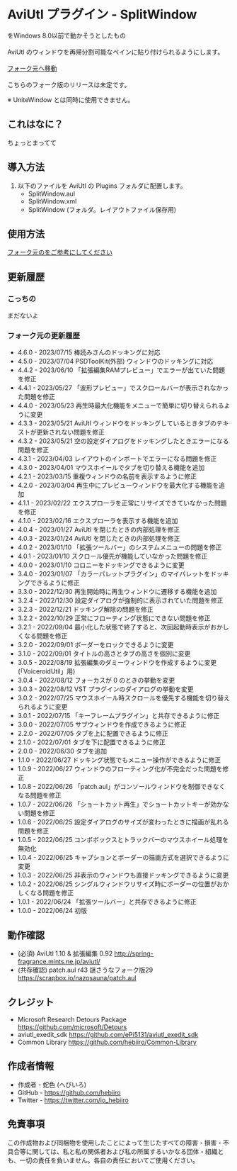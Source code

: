 # AviUtl プラグイン - SplitWindow
をWindows 8.0以前で動かそうとしたもの<br>
<br>
AviUtl のウィンドウを再帰分割可能なペインに貼り付けられるようにします。<br>
<br>
[フォーク元へ移動](https://github.com/hebiiro/AviUtl-Plugin-SplitWindow)<br>
<br>
こちらのフォーク版のリリースは未定です。<br>

※ UniteWindow とは同時に使用できません。

## これはなに？

ちょっとまってて

## 導入方法

1. 以下のファイルを AviUtl の Plugins フォルダに配置します。
	* SplitWindow.aul
	* SplitWindow.xml
	* SplitWindow (フォルダ。レイアウトファイル保存用)

## 使用方法

[フォーク元のをご参考にしてください](https://github.com/hebiiro/AviUtl-Plugin-SplitWindow)

## 更新履歴

### こっちの

まだないよ

### フォーク元の更新履歴

* 4.6.0 - 2023/07/15 棒読みさんのドッキングに対応
* 4.5.0 - 2023/07/04 PSDToolKit(外部) ウィンドウのドッキングに対応
* 4.4.2 - 2023/06/10 「拡張編集RAMプレビュー」でエラーが出ていた問題を修正
* 4.4.1 - 2023/05/27 「波形プレビュー」でスクロールバーが表示されなかった問題を修正
* 4.4.0 - 2023/05/23 再生時最大化機能をメニューで簡単に切り替えられるように変更
* 4.3.3 - 2023/05/21 AviUtl ウィンドウをドッキングしているときタブのテキストが更新されない問題を修正
* 4.3.2 - 2023/05/21 空の設定ダイアログをドッキングしたときエラーになる問題を修正
* 4.3.1 - 2023/04/03 レイアウトのインポートでエラーになる問題を修正
* 4.3.0 - 2023/04/01 マウスホイールでタブを切り替える機能を追加
* 4.2.1 - 2023/03/15 重複ウィンドウの名前を表示するように修正
* 4.2.0 - 2023/03/04 再生中にプレビューウィンドウを最大化する機能を追加
* 4.1.1 - 2023/02/22 エクスプローラを正常にリサイズできていなかった問題を修正
* 4.1.0 - 2023/02/16 エクスプローラを表示する機能を追加
* 4.0.4 - 2023/01/27 AviUtl を閉じたときの内部処理を修正
* 4.0.3 - 2023/01/24 AviUtl を閉じたときの内部処理を修正
* 4.0.2 - 2023/01/10 「拡張ツールバー」のシステムメニューの問題を修正
* 4.0.1 - 2023/01/10 スクロール優先が機能していなかった問題を修正
* 4.0.0 - 2023/01/10 コロニーをドッキングできるように変更
* 3.4.0 - 2023/01/07 「カラーパレットプラグイン」のマイパレットをドッキングできるように修正
* 3.3.0 - 2022/12/30 再生開始時に再生ウィンドウに遷移する機能を追加
* 3.2.4 - 2022/12/30 設定ダイアログが強制的に表示されていた問題を修正
* 3.2.3 - 2022/12/21 ドッキング解除の問題を修正
* 3.2.2 - 2022/10/29 正常にフローティング状態にできない問題を修正
* 3.2.1 - 2022/09/04 最小化した状態で終了すると、次回起動時表示がおかしくなる問題を修正
* 3.2.0 - 2022/09/01 ボーダーをロックできるように変更
* 3.1.0 - 2022/09/01 タイトルの高さとタブの高さを個別に変更
* 3.0.5 - 2022/08/19 拡張編集のダミーウィンドウを作成するように変更 (「VoiceroidUtil」用)
* 3.0.4 - 2022/08/12 フォーカスが 0 のときの挙動を変更
* 3.0.3 - 2022/08/12 VST プラグインのダイアログの挙動を変更
* 3.0.2 - 2022/07/25 マウスホイール時スクロールを優先する機能を切り替えられるように変更
* 3.0.1 - 2022/07/15 「キーフレームプラグイン」と共存できるように修正
* 3.0.0 - 2022/07/05 サブウィンドウを作成できるように修正
* 2.2.0 - 2022/07/05 タブを上に配置できるように修正
* 2.1.0 - 2022/07/01 タブを下に配置できるように修正
* 2.0.0 - 2022/06/30 タブを追加
* 1.1.0 - 2022/06/27 ドッキング状態でもメニュー操作ができるように修正
* 1.0.9 - 2022/06/27 ウィンドウのフローティング化が不完全だった問題を修正
* 1.0.8 - 2022/06/26 「patch.aul」がコンソールウィンドウを制御できなくなる問題を修正
* 1.0.7 - 2022/06/26 「ショートカット再生」でショートカットキーが効かない問題を修正
* 1.0.6 - 2022/06/25 設定ダイアログのサイズが変わったときに描画が乱れる問題を修正
* 1.0.5 - 2022/06/25 コンボボックスとトラックバーのマウスホイール処理を無効化
* 1.0.4 - 2022/06/25 キャプションとボーダーの描画方式を選択できるように変更
* 1.0.3 - 2022/06/25 非表示のウィンドウも直接ドッキングできるように変更
* 1.0.2 - 2022/06/25 シングルウィンドウリサイズ時にボーダーの位置がおかしくなる問題を修正
* 1.0.1 - 2022/06/24 「拡張ツールバー」と共存できるように修正
* 1.0.0 - 2022/06/24 初版

## 動作確認

* (必須) AviUtl 1.10 & 拡張編集 0.92 http://spring-fragrance.mints.ne.jp/aviutl/
* (共存確認) patch.aul r43 謎さうなフォーク版29 https://scrapbox.io/nazosauna/patch.aul

## クレジット

* Microsoft Research Detours Package https://github.com/microsoft/Detours
* aviutl_exedit_sdk https://github.com/ePi5131/aviutl_exedit_sdk
* Common Library https://github.com/hebiiro/Common-Library

## 作成者情報

* 作成者 - 蛇色 (へびいろ)
* GitHub - https://github.com/hebiiro
* Twitter - https://twitter.com/io_hebiiro

## 免責事項

この作成物および同梱物を使用したことによって生じたすべての障害・損害・不具合等に関しては、私と私の関係者および私の所属するいかなる団体・組織とも、一切の責任を負いません。各自の責任においてご使用ください。
